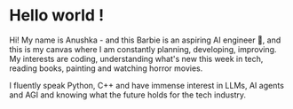 # Hello world !

Hi!  My name is Anushka - and this Barbie is an aspiring AI engineer 🩷, and this is my canvas where I am constantly planning, developing, improving. 
My interests are coding, understanding what's new this week in tech, reading books, painting and watching horror movies. 

I fluently speak Python, C++ and have immense interest in LLMs, AI agents and AGI and knowing what the future holds for the tech industry. 


